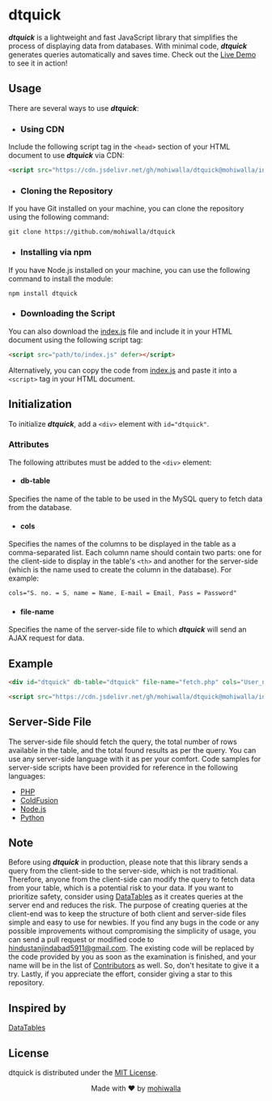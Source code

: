 # dtquick 

***dtquick*** is a lightweight and fast JavaScript library that simplifies the process of displaying data from databases. With minimal code, ***dtquick*** generates queries automatically and saves time. Check out the [Live Demo](https://mohiwalla.000webhostapp.com/dtquick/) to see it in action!

## Usage

There are several ways to use ***dtquick***:

- ### Using CDN

Include the following script tag in the `<head>` section of your HTML document to use ***dtquick*** via CDN:

```HTML
<script src="https://cdn.jsdelivr.net/gh/mohiwalla/dtquick@mohiwalla/index.js" defer></script>
```

- ### Cloning the Repository

If you have Git installed on your machine, you can clone the repository using the following command:

```console
git clone https://github.com/mohiwalla/dtquick
```

- ### Installing via npm

If you have Node.js installed on your machine, you can use the following command to install the module:

```console
npm install dtquick
```

- ### Downloading the Script

You can also download the [index.js](https://github.com/mohiwalla/dtquick/blob/mohiwalla/index.js) file and include it in your HTML document using the following script tag:

```HTML
<script src="path/to/index.js" defer></script>
```

Alternatively, you can copy the code from [index.js](https://github.com/mohiwalla/dtquick/blob/mohiwalla/index.js) and paste it into a `<script>` tag in your HTML document.

## Initialization

To initialize ***dtquick***, add a `<div>` element with `id="dtquick"`.

### Attributes

The following attributes must be added to the `<div>` element:

- #### db-table

Specifies the name of the table to be used in the MySQL query to fetch data from the database.

- #### cols

Specifies the names of the columns to be displayed in the table as a comma-separated list. Each column name should contain two parts: one for the client-side to display in the table's `<th>` and another for the server-side (which is the name used to create the column in the database). For example:

```CSS
cols="S. no. = S, name = Name, E-mail = Email, Pass = Password"
```

- #### file-name

Specifies the name of the server-side file to which ***dtquick*** will send an AJAX request for data.

## Example

```HTML
<div id="dtquick" db-table="dtquick" file-name="fetch.php" cols="User_name = name,......"></div>

<script src="https://cdn.jsdelivr.net/gh/mohiwalla/dtquick@mohiwalla/index.js" defer></script>
```

## Server-Side File

The server-side file should fetch the query, the total number of rows available in the table, and the total found results as per the query. You can use any server-side language with it as per your comfort. Code samples for server-side scripts have been provided for reference in the following languages:
- [PHP](https://github.com/mohiwalla/dtquick/blob/mohiwalla/Samples/index.php)
- [ColdFusion](https://github.com/mohiwalla/dtquick/blob/mohiwalla/Samples/index.cfm)
- [Node.js](https://github.com/mohiwalla/dtquick/blob/mohiwalla/Samples/index.js)
- [Python](https://github.com/mohiwalla/dtquick/blob/mohiwalla/Samples/index.py)

## Note

Before using ***dtquick*** in production, please note that this library sends a query from the client-side to the server-side, which is not traditional. Therefore, anyone from the client-side can modify the query to fetch data from your table, which is a potential risk to your data. If you want to prioritize safety, consider using [DataTables](https://datatables.net/) as it creates queries at the server end and reduces the risk. The purpose of creating queries at the client-end was to keep the structure of both client and server-side files simple and easy to use for newbies. If you find any bugs in the code or any possible improvements without compromising the simplicity of usage, you can send a pull request or modified code to hindustanjindabad5911@gmail.com. The existing code will be replaced by the code provided by you as soon as the examination is finished, and your name will be in the list of [Contributors](#contributors) as well. So, don't hesitate to give it a try. Lastly, if you appreciate the effort, consider giving a star to this repository.

## Inspired by
[DataTables](https://datatables.net/)

## License

dtquick is distributed under the [MIT License](https://github.com/mohiwalla/dtquick/blob/mohiwalla/LICENSE).

<p align="center">Made with ❤️ by <a href="https://github.com/mohiwalla">mohiwalla</a></p>
